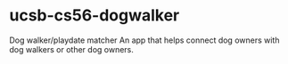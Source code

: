 # ucsb-cs56-dogwalker
Dog walker/playdate matcher
An app that helps connect dog owners with dog walkers or other dog owners.
